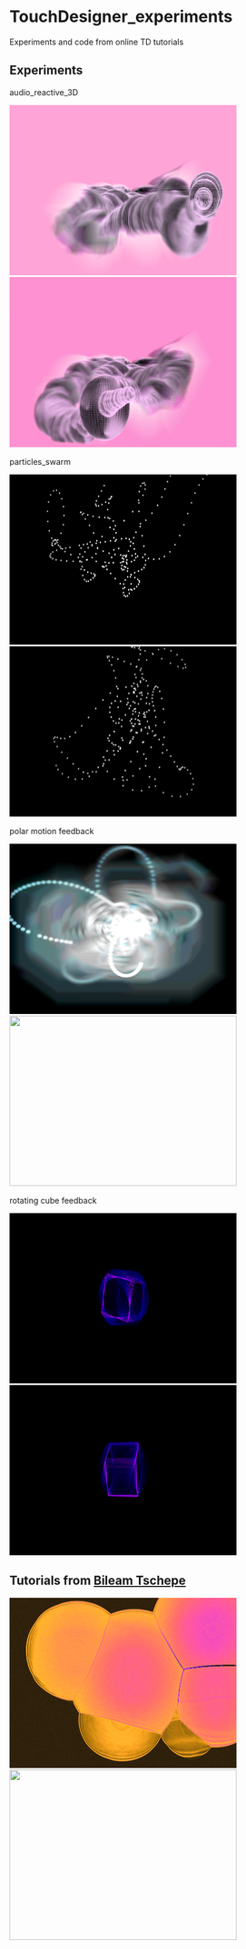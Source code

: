 # TouchDesigner_experiments
Experiments and code from online TD tutorials

## Experiments
audio_reactive_3D

<img src="audio_reactive_3D/out.png" width="400" height="300" />
<img src="audio_reactive_3D/out.gif" width="400" height="300" />


particles_swarm

<img src="particles_swarm/out.png" width="400" height="300" />
<img src="particles_swarm/out.gif" width="400" height="300" />


polar motion feedback

<img src="polar_motion_feedback/out.png" width="400" height="300" />
<img src="polar_motion_feedback/out.gif" width="400" height="300" />




rotating cube feedback

<img src="rotating_cube_feedback/out.png" width="400" height="300" />
<img src="rotating_cube_feedback/out.gif" width="400" height="300" />


## Tutorials from [Bileam Tschepe](https://www.youtube.com/user/nose2bear)

<img src="bileam_tschepe_watercolors/out.png" width="400" height="300" />
<img src="bileam_tschepe_watercolors/out.gif" width="400" height="300" />